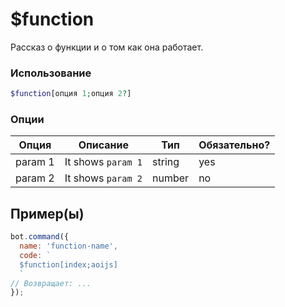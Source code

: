 
# $function 

Рассказ о функции и о том как онa работает.

### Использование
 
```php
$function[опция 1;опция 2?]
```

### Опции


| Опция | Описание | Тип | Обязательно? |
|--------|-------------|------|----------|
| param 1 | It shows `param 1` | string | yes |
| param 2 | It shows `param 2` | number | no |


## Пример(ы)

```javascript
bot.command({
  name: 'function-name',
  code: `
  $function[index;aoijs]
  `
// Возвращает: ...
});
```
